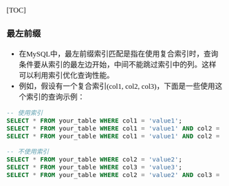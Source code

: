 <span  style="font-family: Simsun,serif; font-size: 17px; ">

[TOC]

### 最左前缀

- 在MySQL中，最左前缀索引匹配是指在使用复合索引时，查询条件要从索引的最左边开始，中间不能跳过索引中的列。这样可以利用索引优化查询性能。
- 例如，假设有一个复合索引(col1, col2, col3)，下面是一些使用这个索引的查询示例：
~~~sql
-- 使用索引
SELECT * FROM your_table WHERE col1 = 'value1';
SELECT * FROM your_table WHERE col1 = 'value1' AND col2 = 'value2';
SELECT * FROM your_table WHERE col1 = 'value1' AND col2 = 'value2' AND col3 = 'value3';
 
-- 不使用索引
SELECT * FROM your_table WHERE col2 = 'value2';
SELECT * FROM your_table WHERE col3 = 'value3';
SELECT * FROM your_table WHERE col2 = 'value2' AND col3 = 'value3';
~~~

</span>